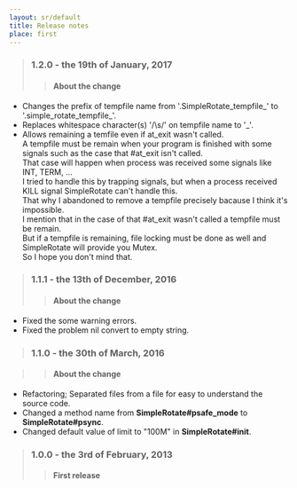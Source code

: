 ```yaml
---
layout: sr/default
title: Release notes
place: first
---
```

> ### 1.2.0 - the 19th of January, 2017
>> #### About the change
- Changes the prefix of tempfile name from '.SimpleRotate_tempfile_' to '.simple_rotate_tempfile_'.
- Replaces whitespace character(s) '/\s/' on tempfile name to '_'.
- Allows remaining a temfile even if at_exit wasn't called.   
    A tempfile must be remain when your program is finished with some signals such as the case that #at_exit isn't called.  
    That case will happen when process was received some signals like INT, TERM, ...   
    I tried to handle this by trapping signals, but when a process received KILL signal SimpleRotate can't handle this.   
    That why I abandoned to remove a tempfile precisely bacause I think it's impossible.  
    I mention that in the case of that #at_exit wasn't called a tempfile must be remain.   
    But if a tempfile is remaining, file locking must be done as well and SimpleRotate will provide you Mutex.   
    So I hope you don't mind that.   

> ### 1.1.1 - the 13th of December, 2016
>> #### About the change
- Fixed the some warning errors.
- Fixed the problem nil convert to empty string.

> ### 1.1.0 - the 30th of March, 2016

>> #### About the change
- Refactoring; Separated files from a file for easy to understand the source code.
- Changed a method name from **SimpleRotate#psafe_mode** to **SimpleRotate#psync**.
- Changed default value of limit to "100M" in **SimpleRotate#init**.

> ### 1.0.0 - the 3rd of February, 2013
>> #### First release
